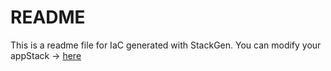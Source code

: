 # README
This is a readme file for IaC generated with StackGen.
You can modify your appStack -> [here](http://main.dev.stackgen.com/appstacks/370d1ee5-03de-4542-9b06-e10239a8a45d)
